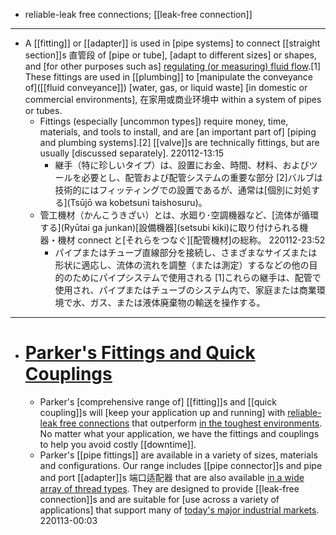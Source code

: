 - reliable-leak free connections; [[leak-free connection]]
- ---
- A [[fitting]] or [[adapter]] is used in [pipe systems] to connect [[straight section]]s 直管段 of [pipe or tube], [adapt to different sizes] or shapes, and [for other purposes such as] [regulating (or measuring) fluid flow](((gTWN92-mX))).[1] These fittings are used in [[plumbing]] to [manipulate the conveyance of]([[fluid conveyance]]) [water, gas, or liquid waste] [in domestic or commercial environments], 在家用或商业环境中 within a system of pipes or tubes.
    - Fittings (especially [uncommon types]) require money, time, materials, and tools to install, and are [an important part of] [piping and plumbing systems].[2] [[valve]]s are technically fittings, but are usually [discussed separately].
220112-13:15
        - 継手（特に珍しいタイプ）は、設置にお金、時間、材料、およびツールを必要とし、配管および配管システムの重要な部分 [2]バルブは技術的にはフィッティングでの設置であるが、通常は[個別に対処する](Tsūjō wa kobetsuni taishosuru)。
    - 管工機材（かんこうきざい）とは、水廻り･空調機器など、[流体が循環する](Ryūtai ga junkan)[設備機器](setsubi kiki)に取り付けられる機器・機材 connect と[それらをつなぐ][配管機材]の総称。
220112-23:52
        - パイプまたはチューブ直線部分を接続し、さまざまなサイズまたは形状に適応し、流体の流れを調整（または測定）するなどの他の目的のためにパイプシステムで使用される [1]これらの継手は、配管で使用され、パイプまたはチューブのシステム内で、家庭または商業環境で水、ガス、または液体廃棄物の輸送を操作する。
- ---
- # [Parker's Fittings and Quick Couplings](https://ph.parker.com/cn/en/fittings-and-quick-couplings)
    - Parker's [comprehensive range of] [[fitting]]s and [[quick coupling]]s will [keep your application up and running] with [reliable-leak free connections](((Vt55kc7J3))) that outperform [in the toughest environments](((Q3LLKz9SR))). No matter what your application, we have the fittings and couplings to help you avoid costly [[downtime]].
    - Parker's [[pipe fittings]] are available in a variety of sizes, materials and configurations. Our range includes [[pipe connector]]s and pipe and port [[adapter]]s 端口适配器 that are also available [in a wide array of thread types]([[thread]]). They are designed to provide [[leak-free connection]]s and are suitable for [use across a variety of applications] that support many of [today's major industrial markets](https://ph.parker.com/cn/en/pipe-fittings).
220113-00:03
